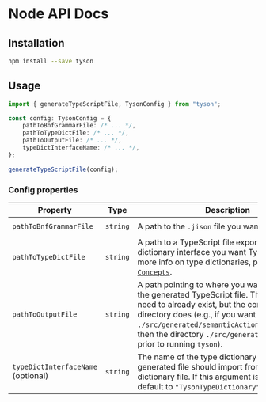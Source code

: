 # Node API Docs

## Installation

```sh
npm install --save tyson
```

## Usage

```ts
import { generateTypeScriptFile, TysonConfig } from "tyson";

const config: TysonConfig = {
    pathToBnfGrammarFile: /* ... */,
    pathToTypeDictFile: /* ... */,
    pathToOutputFile: /* ... */,
    typeDictInterfaceName: /* ... */,
};

generateTypeScriptFile(config);
```

### Config properties

| Property                           | Type     | Description                                                                                                                                                                                                                                                                                                      | Example value                                                      |
| ---------------------------------- | -------- | ---------------------------------------------------------------------------------------------------------------------------------------------------------------------------------------------------------------------------------------------------------------------------------------------------------------- | ------------------------------------------------------------------ |
| `pathToBnfGrammarFile`             | `string` | A path to the `.jison` file you want Tyson to use.                                                                                                                                                                                                                                                               | `path.join(__dirname, "../grammar/myAwesomeGrammar.jison")`        |
| `pathToTypeDictFile`               | `string` | A path to a TypeScript file exporting the type dictionary interface you want Tyson to use. For more info on type dictionaries, please refer to [`Concepts`](./concepts.md#type-dictionaries).                                                                                                                    | `path.join(__dirname, "./typeDict.ts")`                            |
| `pathToOutputFile`                 | `string` | A path pointing to where you want Tyson to emit the generated TypeScript file. The file does not need to already exist, but the containing directory does (e.g., if you want to pass `./src/generated/semanticActions.generated.ts`, then the directory `./src/generated/` must exist prior to running `tyson`). | `path.join(__dirname, "./generated/semanticActions.generated.ts")` |
| `typeDictInterfaceName` (optional) | `string` | The name of the type dictionary interface the generated file should import from your type dictionary file. If this argument is omitted, it will default to `"TysonTypeDictionary"`.                                                                                                                              | `"YourTysonTypeDict"`                                              |
